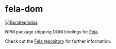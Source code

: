 # fela-dom

<a href="https://bundlephobia.com/result?p=fela-dom@latest"><img alt="Bundlephobia" src="https://img.shields.io/bundlephobia/minzip/fela-dom.svg"></a>

NPM package shipping DOM bindings for [Fela](fela.js.org).

Check out the [Fela repository](https://github.com/robinweser/fela) for further information.
